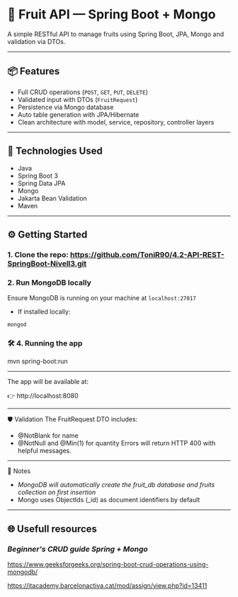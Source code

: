 # 🍍 Fruit API — Spring Boot + Mongo

A simple RESTful API to manage fruits using Spring Boot, JPA, Mongo and validation via DTOs.

---

## 📦 Features

- Full CRUD operations (`POST`, `GET`, `PUT`, `DELETE`)  
- Validated input with DTOs (`FruitRequest`)  
- Persistence via Mongo database  
- Auto table generation with JPA/Hibernate  
- Clean architecture with model, service, repository, controller layers

---

## 🚀 Technologies Used

- Java
- Spring Boot 3  
- Spring Data JPA  
- Mongo  
- Jakarta Bean Validation  
- Maven

---

## ⚙️ Getting Started

### 1. Clone the repo: https://github.com/ToniR90/4.2-API-REST-SpringBoot-Nivell3.git


### 2. Run MongoDB locally

Ensure MongoDB is running on your machine at `localhost:27017`

- If installed locally:


```bash
mongod
```


### 🛠️ 4. Running the app
mvn spring-boot:run

---

The app will be available at:

👉 http://localhost:8080

---

🛡️ Validation
The FruitRequest DTO includes:
- @NotBlank for name
- @NotNull and @Min(1) for quantity
Errors will return HTTP 400 with helpful messages.

---

📝 Notes
- _MongoDB will automatically create the fruit_db database and fruits collection on first insertion_
- Mongo uses ObjectIds (_id) as document identifiers by default


---

## 🌐 Usefull resources

### _*Beginner's CRUD guide Spring + Mongo*_

https://www.geeksforgeeks.org/spring-boot-crud-operations-using-mongodb/


https://itacademy.barcelonactiva.cat/mod/assign/view.php?id=13411



